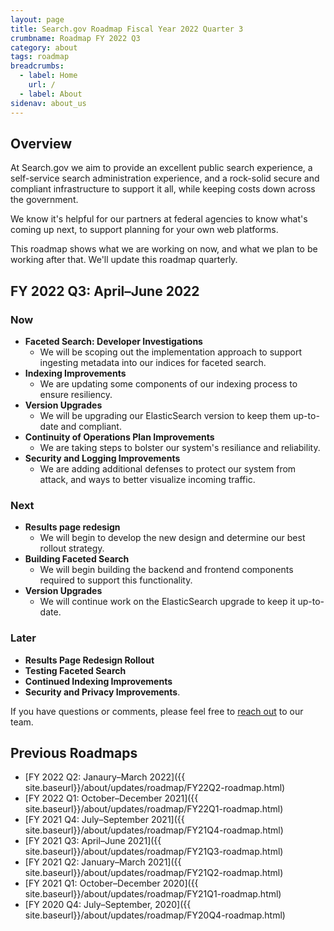 ```yaml
---
layout: page
title: Search.gov Roadmap Fiscal Year 2022 Quarter 3
crumbname: Roadmap FY 2022 Q3
category: about
tags: roadmap
breadcrumbs:
  - label: Home
    url: /
  - label: About
sidenav: about_us
---
```


## Overview

At Search.gov we aim to provide an excellent public search experience, a self-service search administration experience, and a rock-solid secure and compliant infrastructure to support it all, while keeping costs down across the government.

We know it's helpful for our partners at federal agencies to know what's coming up next, to support planning for your own web platforms. 

This roadmap shows what we are working on now, and what we plan to be working after that. We'll update this roadmap quarterly.


## FY 2022 Q3: April&ndash;June 2022

### Now

* **Faceted Search: Developer Investigations**
  * We will be scoping out the implementation approach to support ingesting metadata into our indices for faceted search.
* **Indexing Improvements**
  * We are updating some components of our indexing process to ensure resiliency.
* **Version Upgrades**
  * We will be upgrading our ElasticSearch version to keep them up-to-date and compliant. 
* **Continuity of Operations Plan Improvements** 
  * We are taking steps to bolster our system's resiliance and reliability.
* **Security and Logging Improvements**
  * We are adding additional defenses to protect our system from attack, and ways to better visualize incoming traffic. 

### Next

* **Results page redesign**
  * We will begin to develop the new design and determine our best rollout strategy.
* **Building Faceted Search**
  * We will begin building the backend and frontend components required to support this functionality.
* **Version Upgrades**
  * We will continue work on the ElasticSearch upgrade to keep it up-to-date.

### Later

* **Results Page Redesign Rollout**
* **Testing Faceted Search**
* **Continued Indexing Improvements**
* **Security and Privacy Improvements**.

If you have questions or comments, please feel free to [reach out](mailto:search@gsa.gov) to our team.

## Previous Roadmaps

* [FY 2022 Q2: Janaury&ndash;March 2022]({{ site.baseurl}}/about/updates/roadmap/FY22Q2-roadmap.html)
* [FY 2022 Q1: October&ndash;December 2021]({{ site.baseurl}}/about/updates/roadmap/FY22Q1-roadmap.html)
* [FY 2021 Q4: July&ndash;September 2021]({{ site.baseurl}}/about/updates/roadmap/FY21Q4-roadmap.html)
* [FY 2021 Q3: April&ndash;June 2021]({{ site.baseurl}}/about/updates/roadmap/FY21Q3-roadmap.html)
* [FY 2021 Q2: January&ndash;March 2021]({{ site.baseurl}}/about/updates/roadmap/FY21Q2-roadmap.html)
* [FY 2021 Q1: October&ndash;December 2020]({{ site.baseurl}}/about/updates/roadmap/FY21Q1-roadmap.html)
* [FY 2020 Q4: July&ndash;September, 2020]({{ site.baseurl}}/about/updates/roadmap/FY20Q4-roadmap.html)